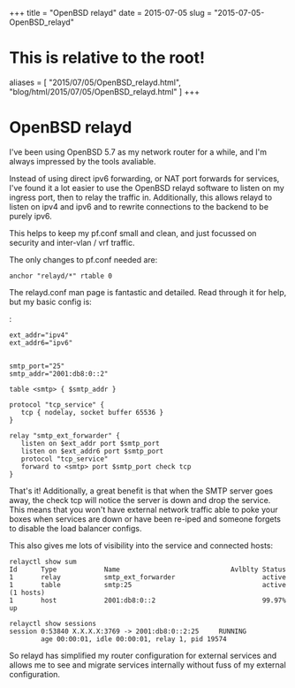 +++
title = "OpenBSD relayd"
date = 2015-07-05
slug = "2015-07-05-OpenBSD_relayd"
# This is relative to the root!
aliases = [ "2015/07/05/OpenBSD_relayd.html", "blog/html/2015/07/05/OpenBSD_relayd.html" ]
+++
# OpenBSD relayd

I\'ve been using OpenBSD 5.7 as my network router for a while, and I\'m
always impressed by the tools avaliable.

Instead of using direct ipv6 forwarding, or NAT port forwards for
services, I\'ve found it a lot easier to use the OpenBSD relayd software
to listen on my ingress port, then to relay the traffic in.
Additionally, this allows relayd to listen on ipv4 and ipv6 and to
rewrite connections to the backend to be purely ipv6.

This helps to keep my pf.conf small and clean, and just focussed on
security and inter-vlan / vrf traffic.

The only changes to pf.conf needed are:

    anchor "relayd/*" rtable 0

The relayd.conf man page is fantastic and detailed. Read through it for
help, but my basic config is:

:

    ext_addr="ipv4"
    ext_addr6="ipv6"


    smtp_port="25"
    smtp_addr="2001:db8:0::2"

    table <smtp> { $smtp_addr }

    protocol "tcp_service" {
       tcp { nodelay, socket buffer 65536 }
    }

    relay "smtp_ext_forwarder" {
       listen on $ext_addr port $smtp_port
       listen on $ext_addr6 port $smtp_port
       protocol "tcp_service"
       forward to <smtp> port $smtp_port check tcp
    }

That\'s it! Additionally, a great benefit is that when the SMTP server
goes away, the check tcp will notice the server is down and drop the
service. This means that you won\'t have external network traffic able
to poke your boxes when services are down or have been re-iped and
someone forgets to disable the load balancer configs.

This also gives me lots of visibility into the service and connected
hosts:

    relayctl show sum
    Id      Type            Name                            Avlblty Status
    1       relay           smtp_ext_forwarder                      active
    1       table           smtp:25                                 active (1 hosts)
    1       host            2001:db8:0::2                           99.97%  up

    relayctl show sessions
    session 0:53840 X.X.X.X:3769 -> 2001:db8:0::2:25     RUNNING
            age 00:00:01, idle 00:00:01, relay 1, pid 19574

So relayd has simplified my router configuration for external services
and allows me to see and migrate services internally without fuss of my
external configuration.

